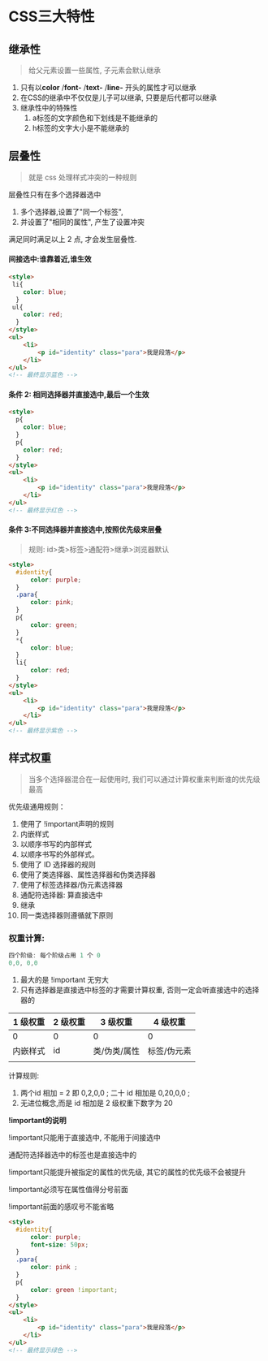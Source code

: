 

# CSS三大特性



## 继承性

> 给父元素设置一些属性, 子元素会默认继承

1. 只有以**color**	/**font-**	/**text-**	/**line-**	开头的属性才可以继承
2. 在CSS的继承中不仅仅是儿子可以继承, 只要是后代都可以继承
3. 继承性中的特殊性
   1. a标签的文字颜色和下划线是不能继承的
   2. h标签的文字大小是不能继承的



## 层叠性

> 就是 css 处理样式冲突的一种规则

层叠性只有在多个选择器选中

1. 多个选择器,设置了"同一个标签",
2. 并设置了"相同的属性", 产生了设置冲突

满足同时满足以上 2 点, 才会发生层叠性.

#### 间接选中:谁靠着近,谁生效

~~~HTML
<style>
 li{
    color: blue;
  }
 ul{
    color: red;
  }
</style>
<ul>
    <li>
        <p id="identity" class="para">我是段落</p>
    </li>
</ul>
<!-- 最终显示蓝色 -->
~~~

#### 条件 2: 相同选择器并直接选中,最后一个生效

~~~HTML
<style>
  p{
    color: blue;
  }
  p{
    color: red;
  }
</style>
<ul>
    <li>
        <p id="identity" class="para">我是段落</p>
    </li>
</ul>
<!-- 最终显示红色 -->
~~~

#### 条件 3:不同选择器并直接选中,按照优先级来层叠

> 规则: id>类>标签>通配符>继承>浏览器默认

```html
<style>
  #identity{
      color: purple;
  }
  .para{
      color: pink;
  }
  p{
      color: green;
  }
  *{
      color: blue;
  }
  li{
      color: red;
  }
</style>
<ul>
    <li>
        <p id="identity" class="para">我是段落</p>
    </li>
</ul>
<!-- 最终显示紫色 -->

```



## 样式权重

> 当多个选择器混合在一起使用时, 我们可以通过计算权重来判断谁的优先级最高

优先级通用规则：

1. 使用了 !important声明的规则
2. 内嵌样式
3. 以顺序书写的内部样式  
4. 以顺序书写的外部样式。
5. 使用了 ID 选择器的规则
6. 使用了类选择器、属性选择器和伪类选择器
7. 使用了标签选择器/伪元素选择器
8. 通配符选择器: 算直接选中
9. 继承
10. 同一类选择器则遵循就下原则

### 权重计算:

~~~js
四个阶级: 每个阶级占用 1 个 0
0,0, 0,0
~~~

1. 最大的是 !important 无穷大
2. 只有选择器是直接选中标签的才需要计算权重, 否则一定会听直接选中的选择器的

| 1 级权重 | 2 级权重 | 3 级权重     | 4 级权重    |
| -------- | -------- | ------------ | ----------- |
| 0        | 0        | 0            | 0           |
| 内嵌样式 | id       | 类/伪类/属性 | 标签/伪元素 |
|          |          |              |             |

计算规则:

1. 两个id 相加 = 2 即 0,2,0,0 ;  二十 id 相加是 0,20,0,0 ; 
2. 无进位概念,而是 id 相加是 2 级权重下数字为 20

**!important的说明**

!important只能用于直接选中, 不能用于间接选中

通配符选择器选中的标签也是直接选中的

!important只能提升被指定的属性的优先级, 其它的属性的优先级不会被提升

!important必须写在属性值得分号前面

!important前面的感叹号不能省略

~~~html
<style>
  #identity{
      color: purple;
      font-size: 50px;
  }
  .para{
      color: pink ;
  }
  p{
      color: green !important;
  }
</style>
<ul>
    <li>
        <p id="identity" class="para">我是段落</p>
    </li>
</ul>
<!-- 最终显示绿色 -->
~~~

